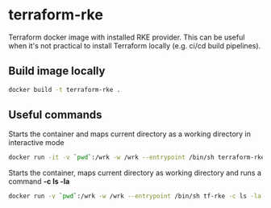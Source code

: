 # terraform-rke

Terraform docker image with installed RKE provider. This can be useful when it's not practical to install Terraform locally (e.g. ci/cd build pipelines). 


## Build image locally

```bash 
docker build -t terraform-rke . 
```

## Useful commands 

Starts the container and maps current directory as a working directory in interactive mode

```bash 
docker run -it -v `pwd`:/wrk -w /wrk --entrypoint /bin/sh terraform-rke

```

Starts the container, maps current directory as working directory and runs a command **-c ls -la**

```bash
docker run -v `pwd`:/wrk -w /wrk --entrypoint /bin/sh tf-rke -c ls -la
```





